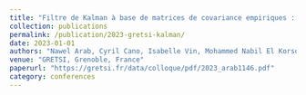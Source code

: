 ```yaml
---
title: "Filtre de Kalman à base de matrices de covariance empiriques : application à l’imagerie dynamique en radioastronomie"
collection: publications
permalink: /publication/2023-gretsi-kalman/
date: 2023-01-01
authors: "Nawel Arab, Cyril Cano, Isabelle Vin, Mohammed Nabil El Korso, Éric Chaumette, Pascal Larzabal"
venue: "GRETSI, Grenoble, France"
paperurl: "https://gretsi.fr/data/colloque/pdf/2023_arab1146.pdf"
category: conferences
---
```

